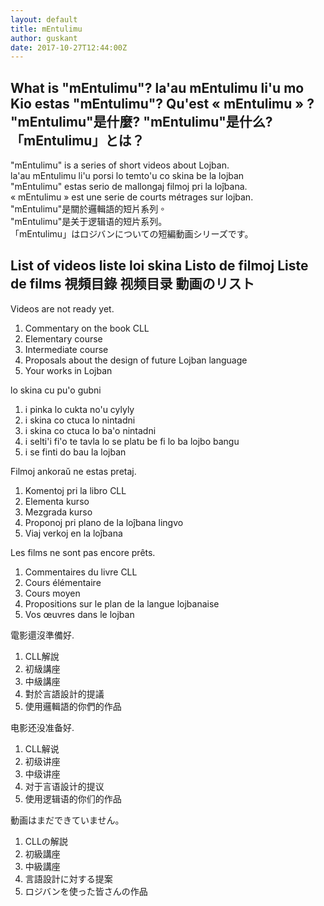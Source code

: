```yaml
---
layout: default
title: mEntulimu
author: guskant
date: 2017-10-27T12:44:00Z
---
```

## <span lang="en">What is "mEntulimu"?</span> <span lang="jbo">la'au mEntulimu li'u mo</span> <span lang="epo">Kio estas "mEntulimu"?</span> <span lang="fr">Qu'est « mEntulimu » ?</span> <span lang="zh-Hant">"mEntulimu"是什麼?</span> <span lang="zh-Hans">"mEntulimu"是什么?</span> <span lang="ja">「mEntulimu」とは？</span>

<div lang="en">"mEntulimu" is a series of short videos about Lojban.</div>
<div lang="jbo">la'au mEntulimu li'u porsi lo temto'u co skina be la lojban</div>
<div lang="epo">"mEntulimu" estas serio de mallongaj filmoj pri la loĵbana.</div>
<div lang="fr">« mEntulimu » est une serie de courts métrages sur lojban.</div>
<div lang="zh-Hant">"mEntulimu"是關於邏輯語的短片系列。</div>
<div lang="zh-Hans">"mEntulimu"是关于逻辑语的短片系列。</div>
<div lang="ja">「mEntulimu」はロジバンについての短編動画シリーズです。</div>

## <span lang="en">List of videos</span> <span lang="jbo">liste loi skina</span> <span lang="epo">Listo de filmoj</span> <span lang="fr">Liste de films</span> <span lang="zh-Hant">視頻目錄</span> <span lang="zh-Hans">视频目录</span> <span lang="ja">動画のリスト</span>

<div lang="en">
Videos are not ready yet.
<ol>
<li />Commentary on the book CLL
<li />Elementary course
<li />Intermediate course
<li />Proposals about the design of future Lojban language
<li />Your works in Lojban
</ol>
</div>

<div lang="jbo">
lo skina cu pu'o gubni
<ol>
<li />i pinka lo cukta no'u cylyly
<li />i skina co ctuca lo nintadni
<li />i skina co ctuca lo ba'o nintadni
<li />i selti'i fi'o te tavla lo se platu be fi lo ba lojbo bangu
<li />i se finti do bau la lojban
</ol>
</div>

<div lang="epo">
Filmoj ankoraŭ ne estas pretaj.
<ol>
<li />Komentoj pri la libro CLL
<li />Elementa kurso
<li />Mezgrada kurso
<li />Proponoj pri plano de la loĵbana lingvo
<li />Viaj verkoj en la loĵbana
</ol>
</div>

<div lang="fr">
Les films ne sont pas encore prêts.
<ol>
<li />Commentaires du livre CLL
<li />Cours élémentaire
<li />Cours moyen
<li />Propositions sur le plan de la langue lojbanaise
<li />Vos œuvres dans le lojban
</ol>
</div>

<div lang="zh-Hant">
電影還沒準備好.
<ol>
<li />CLL解說
<li />初級講座
<li />中級講座
<li />對於言語設計的提議
<li />使用邏輯語的你們的作品
</ol>
</div>

<div lang="zh-Hans">
电影还没准备好.
<ol>
<li />CLL解说
<li />初级讲座
<li />中级讲座
<li />对于言语設计的提议
<li />使用逻辑语的你们的作品
</ol>
</div>

<div lang="ja">
動画はまだできていません。
<ol>
<li />CLLの解説
<li />初級講座
<li />中級講座
<li />言語設計に対する提案
<li />ロジバンを使った皆さんの作品
</ol>
</div>
